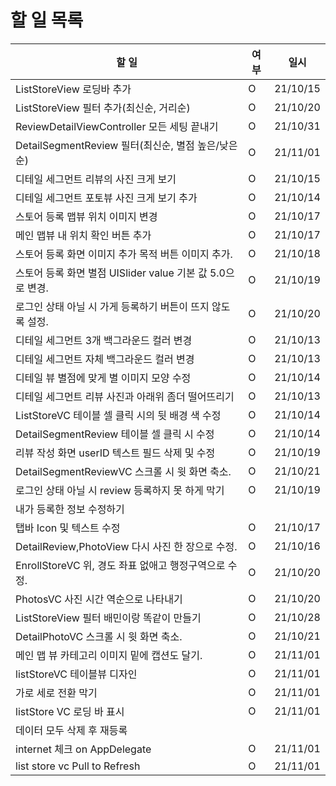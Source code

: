 # 할 일 목록

| 할 일                                                      | 여부 | 일시     |
| ---------------------------------------------------------- | ---- | -------- |
| ListStoreView 로딩바 추가                                  | O    | 21/10/15 |
| ListStoreView 필터 추가(최신순, 거리순)                    | O    | 21/10/20 |
| ReviewDetailViewController 모든 세팅 끝내기                | O    | 21/10/31 |
| DetailSegmentReview 필터(최신순, 별점 높은/낮은 순)        | O    | 21/11/01 |
| 디테일 세그먼트 리뷰의 사진 크게 보기                      | O    | 21/10/15 |
| 디테일 세그먼트 포토뷰 사진 크게 보기 추가                 | O    | 21/10/14 |
| 스토어 등록 맵뷰 위치 이미지 변경                          | O    | 21/10/17 |
| 메인 맵뷰 내 위치 확인 버튼 추가                           | O    | 21/10/17 |
| 스토어 등록 화면 이미지 추가 목적 버튼 이미지 추가.        | O    | 21/10/18 |
| 스토어 등록 화면 별점 UISlider value 기본 값 5.0으로 변경. | O    | 21/10/19 |
| 로그인 상태 아닐 시 가게 등록하기 버튼이 뜨지 않도록 설정. | O    | 21/10/20 |
| 디테일 세그먼트 3개 백그라운드 컬러 변경                   | O    | 21/10/13 |
| 디테일 세그먼트 자체 백그라운드 컬러 변경                  | O    | 21/10/13 |
| 디테일 뷰 별점에 맞게 별 이미지 모양 수정                  | O    | 21/10/14 |
| 디테일 세그먼트 리뷰 사진과 아래위 좀더 떨어뜨리기         | O    | 21/10/13 |
| ListStoreVC 테이블 셀 클릭 시의 뒷 배경 색 수정            | O    | 21/10/14 |
| DetailSegmentReview 테이블 셀 클릭 시 수정                 | O    | 21/10/14 |
| 리뷰 작성 화면 userID 텍스트 필드 삭제 및 수정             | O    | 21/10/19 |
| DetailSegmentReviewVC 스크롤 시 윗 화면 축소.              | O    | 21/10/21 |
| 로그인 상태 아닐 시 review 등록하지 못 하게 막기           | O    | 21/10/19 |
| 내가 등록한 정보 수정하기                                  |      |          |
| 탭바 Icon 및 텍스트 수정                                   | O    | 21/10/17 |
| DetailReview,PhotoView 다시 사진 한 장으로 수정.           | O    | 21/10/16 |
| EnrollStoreVC 위, 경도 좌표 없애고 행정구역으로 수정.      | O    | 21/10/20 |
| PhotosVC 사진 시간 역순으로 나타내기                       | O    | 21/10/20 |
| ListStoreView 필터 배민이랑 똑같이 만들기                  | O    | 21/10/28 |
| DetailPhotoVC 스크롤 시 윗 화면 축소.                      | O    | 21/10/21 |
| 메인 맵 뷰 카테고리 이미지 밑에 캡션도 달기.               | O    | 21/11/01 |
| listStoreVC 테이블뷰 디자인                                | O    | 21/11/01 |
| 가로 세로 전환 막기                                        | O    | 21/11/01 |
| listStore VC 로딩 바 표시                                  | O    | 21/11/01 |
| 데이터 모두 삭제 후 재등록                                 |      |          |
| internet 체크 on AppDelegate                               | O    | 21/11/01 |
| list store vc Pull to Refresh                              | O    | 21/11/01 |



